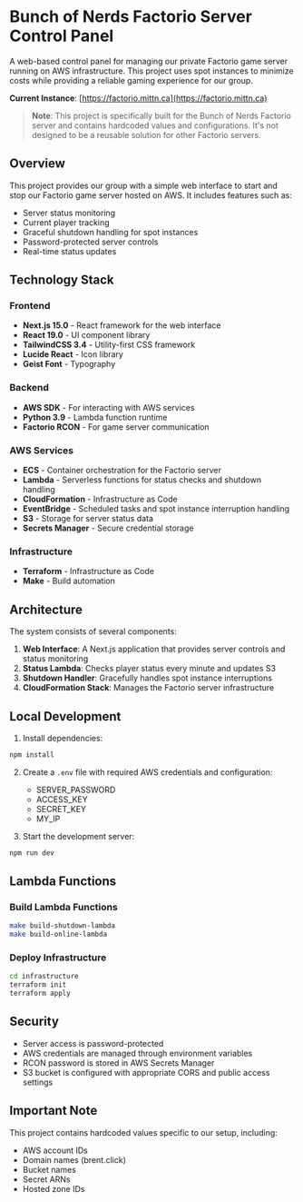 # Bunch of Nerds Factorio Server Control Panel

A web-based control panel for managing our private Factorio game server running on AWS infrastructure. This project uses spot instances to minimize costs while providing a reliable gaming experience for our group.

**Current Instance**: [https://factorio.mittn.ca](https://factorio.mittn.ca)

> **Note**: This project is specifically built for the Bunch of Nerds Factorio server and contains hardcoded values and configurations. It's not designed to be a reusable solution for other Factorio servers.

## Overview

This project provides our group with a simple web interface to start and stop our Factorio game server hosted on AWS. It includes features such as:

- Server status monitoring
- Current player tracking
- Graceful shutdown handling for spot instances
- Password-protected server controls
- Real-time status updates

## Technology Stack

### Frontend

- **Next.js 15.0** - React framework for the web interface
- **React 19.0** - UI component library
- **TailwindCSS 3.4** - Utility-first CSS framework
- **Lucide React** - Icon library
- **Geist Font** - Typography

### Backend

- **AWS SDK** - For interacting with AWS services
- **Python 3.9** - Lambda function runtime
- **Factorio RCON** - For game server communication

### AWS Services

- **ECS** - Container orchestration for the Factorio server
- **Lambda** - Serverless functions for status checks and shutdown handling
- **CloudFormation** - Infrastructure as Code
- **EventBridge** - Scheduled tasks and spot instance interruption handling
- **S3** - Storage for server status data
- **Secrets Manager** - Secure credential storage

### Infrastructure

- **Terraform** - Infrastructure as Code
- **Make** - Build automation

## Architecture

The system consists of several components:

1. **Web Interface**: A Next.js application that provides server controls and status monitoring
2. **Status Lambda**: Checks player status every minute and updates S3
3. **Shutdown Handler**: Gracefully handles spot instance interruptions
4. **CloudFormation Stack**: Manages the Factorio server infrastructure

## Local Development

1. Install dependencies:

```bash
npm install
```

2. Create a `.env` file with required AWS credentials and configuration:

   - SERVER_PASSWORD
   - ACCESS_KEY
   - SECRET_KEY
   - MY_IP

3. Start the development server:

```bash
npm run dev
```

## Lambda Functions

### Build Lambda Functions

```bash
make build-shutdown-lambda
make build-online-lambda
```

### Deploy Infrastructure

```bash
cd infrastructure
terraform init
terraform apply
```

## Security

- Server access is password-protected
- AWS credentials are managed through environment variables
- RCON password is stored in AWS Secrets Manager
- S3 bucket is configured with appropriate CORS and public access settings

## Important Note

This project contains hardcoded values specific to our setup, including:

- AWS account IDs
- Domain names (brent.click)
- Bucket names
- Secret ARNs
- Hosted zone IDs
